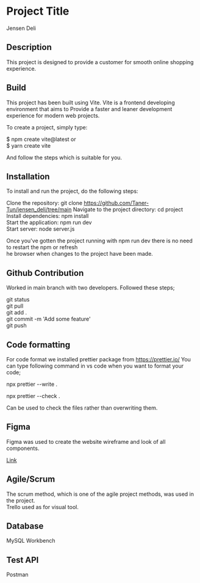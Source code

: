 # Project Title

Jensen Deli

## Description

This project is designed to provide a customer for smooth online shopping experience.

## Build

This project has been built using Vite. Vite is a frontend developing environment that aims to Provide a faster and leaner development experience for modern web projects.

To create a project, simply type:

$ npm create vite@latest or \
$ yarn create vite

And follow the steps which is suitable for you.

## Installation

To install and run the project, do the following steps:

Clone the repository: git clone https://github.com/Taner-Tun/jensen_deli/tree/main
Navigate to the project directory: cd project\
Install dependencies: npm install\
Start the application: npm run dev\
Start server: node server.js

Once you've gotten the project running with npm run dev there is no need to restart the npm or refresh\
he browser when changes to the project have been made.

## Github Contribution

Worked in main branch with two developers. Followed these steps;

git status\
git pull\
git add .\
git commit -m 'Add some feature'\
git push

## Code formatting

For code format we installed prettier package from https://prettier.io/
You can type following command in vs code when you want to format your code;

npx prettier --write .

npx prettier --check .

Can be used to check the files rather than overwriting them.

## Figma

Figma was used to create the website wireframe and look of all components.

[Link](https://www.figma.com/file/oQF8O5ObNvNEXUhdC2HlVR/JensenDeli?type=design&node-id=0%3A1&t=GEDD1oZhutEhzDks-1)

## Agile/Scrum

The scrum method, which is one of the agile project methods, was used in the project.\
Trello used as for visual tool.

## Database

MySQL Workbench

##  Test API

Postman